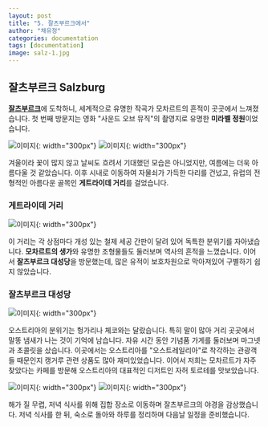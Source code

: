 ```yaml
---
layout: post
title: "5. 잘츠부르크에서"
author: "채유정"
categories: documentation
tags: [documentation]
image: salz-1.jpg
---
```


## 잘츠부르크 Salzburg

[**잘츠부르크**](https://travel.naver.com/overseas/ATSZG190441/city/summary)에 도착하니, 세계적으로 유명한 작곡가 모차르트의 흔적이 곳곳에서 느껴졌습니다. 첫 번째 방문지는 영화 "사운드 오브 뮤직"의 촬영지로 유명한 **미라벨 정원**이었습니다.

![이미지](/assets/img/salz-2.jpg "미라벨정원"){: width="300px"}
![이미지](/assets/img/salz-3.jpg "미라벨정원"){: width="300px"}

겨울이라 꽃이 많지 않고 날씨도 흐려서 기대했던 모습은 아니었지만, 여름에는 더욱 아름다울 것 같았습니다. 이후 시내로 이동하여 자물쇠가 가득한 다리를 건넜고, 유럽의 전형적인 아름다운 골목인 **게트라이데 거리**를 걸었습니다.

### 게트라이데 거리

![이미지](/assets/img/salz-4.jpg "게트라이데"){: width="300px"}

이 거리는 각 상점마다 개성 있는 철제 세공 간판이 달려 있어 독특한 분위기를 자아냈습니다. **모차르트의 생가**와 유명한 조형물들도 둘러보며 역사의 흔적을 느꼈습니다. 이어서 **잘츠부르크 대성당**을 방문했는데, 많은 유적이 보호차원으로 막아져있어 구별하기 쉽지 않았습니다.

### 잘츠부르크 대성당

![이미지](/assets/img/salz-5.jpg "잘츠부르크 대성당"){: width="300px"}

오스트리아의 분위기는 헝가리나 체코와는 달랐습니다. 특히 말이 많아 거리 곳곳에서 말똥 냄새가 나는 것이 기억에 남습니다. 자유 시간 동안 기념품 가게를 둘러보며 마그넷과 초콜릿을 샀습니다. 이곳에서는 오스트리아를 "오스트레일리아"로 착각하는 관광객들 때문인지 캥거루 관련 상품도 많아 재미있었습니다. 이어서 저희는 모차르트가 자주 찾았다는 카페를 방문해 오스트리아의 대표적인 디저트인 자허 토르테를 맛보았습니다.

![이미지](/assets/img/salz-6.jpg "자유시간"){: width="300px"}
![이미지](/assets/img/salz-7.jpg "자유시간"){: width="300px"}

해가 질 무렵, 저녁 식사를 위해 집합 장소로 이동하며 잘츠부르크의 야경을 감상했습니다. 저녁 식사를 한 뒤, 숙소로 돌아와 하루를 정리하며 다음날 일정을 준비했습니다.
